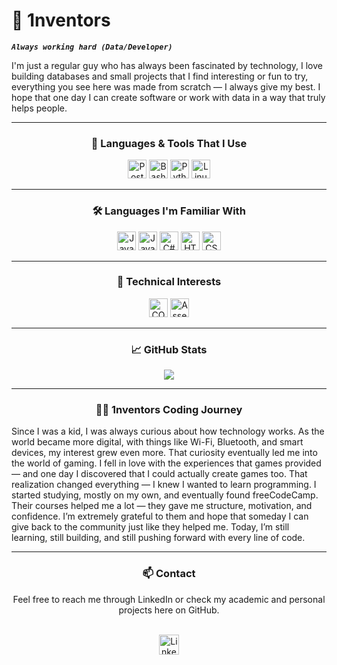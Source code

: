 # 🥊 1nventors

***`Always working hard (Data/Developer)`***

<p align="left">
I'm just a regular guy who has always been fascinated by technology, I love building databases and small projects that I find interesting or fun to try, everything you see here was made from scratch — I always give my best. I hope that one day I can create software or work with data in a way that truly helps people.
</p>

---

<h3 align="center">🧰 Languages & Tools That I Use</h3>

<p align="center">
  <img width="30px" alt="PostgreSQL" src="https://cdn.jsdelivr.net/gh/devicons/devicon@latest/icons/postgresql/postgresql-original-wordmark.svg" />
  <img width="30px" alt="Bash" src="https://cdn.jsdelivr.net/gh/devicons/devicon@latest/icons/bash/bash-plain.svg" />
  <img width="30px" alt="Python" src="https://cdn.jsdelivr.net/gh/devicons/devicon@latest/icons/python/python-original.svg" />
  <img width="30px" alt="Linux" src="https://cdn.jsdelivr.net/gh/devicons/devicon@latest/icons/linux/linux-original.svg" />
</p>

---

<h3 align="center">🛠️ Languages I'm Familiar With</h3>

<p align="center">
  <img width="30px" alt="Java" src="https://cdn.jsdelivr.net/gh/devicons/devicon@latest/icons/java/java-original-wordmark.svg" />
  <img width="30px" alt="JavaScript" src="https://cdn.jsdelivr.net/gh/devicons/devicon@latest/icons/javascript/javascript-original.svg" />
  <img width="30px" alt="C#" src="https://cdn.jsdelivr.net/gh/devicons/devicon@latest/icons/csharp/csharp-original.svg" />
  <img width="30px" alt="HTML" src="https://cdn.jsdelivr.net/gh/devicons/devicon@latest/icons/html5/html5-original.svg" />
  <img width="30px" alt="CSS" src="https://cdn.jsdelivr.net/gh/devicons/devicon@latest/icons/css3/css3-original.svg" />
</p>

---

<h3 align="center">🧪 Technical Interests</h3>

<p align="center">
  <img width="30px" alt="COBOL" src="https://img.icons8.com/external-flatart-icons-outline-flatarticons/64/ffffff/external-cobol-programming-and-coding-flatart-icons-outline-flatarticons.png" />

  <img width="30px" alt="Assembly" src="https://img.icons8.com/ios-filled/50/ffffff/microchip.png" />
</p>

---

<h3 align="center">📈 GitHub Stats</h3>

<p align="center">
  <img src="https://github-readme-stats.vercel.app/api?username=1nventors&show_icons=true&theme=shades-of-purple" />
</p>

---

<div align="center">

<h3>👨‍💻 1nventors Coding Journey</h3>

<p align="left">
Since I was a kid, I was always curious about how technology works. As the world became more digital, with things like Wi-Fi, Bluetooth, and smart devices, my interest grew even more. That curiosity eventually led me into the world of gaming. I fell in love with the experiences that games provided — and one day I discovered that I could actually create games too. That realization changed everything — I knew I wanted to learn programming. I started studying, mostly on my own, and eventually found freeCodeCamp. Their courses helped me a lot — they gave me structure, motivation, and confidence. I’m extremely grateful to them and hope that someday I can give back to the community just like they helped me. Today, I’m still learning, still building, and still pushing forward with every line of code.
</p>

</div>

---

<div align="center">
  
<h3>📫 Contact</h3>

<p>
  Feel free to reach me through LinkedIn or check my academic and personal projects here on GitHub.
</p>

<br>

<a href="https://www.linkedin.com/in/israel-belchior/?locale=en_US">
  <img width="32px" alt="LinkedIn" title="LinkedIn"
    src="https://upload.wikimedia.org/wikipedia/commons/c/ca/LinkedIn_logo_initials.png" />
</a>

</div>
